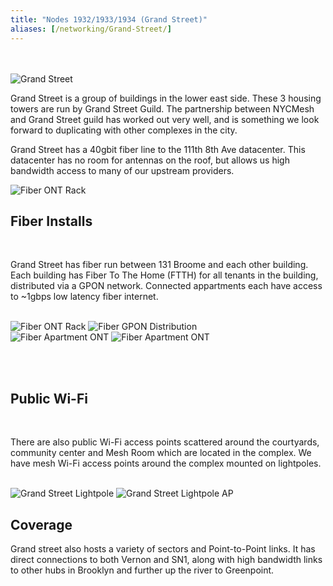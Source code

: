 ```yaml
---
title: "Nodes 1932/1933/1934 (Grand Street)"
aliases: [/networking/Grand-Street/]
---
```

<br><br>
<img title="Grand Street" src="/img/nycmesh-1934.png" class="w-70">
<br>

Grand Street is a group of buildings in the lower east side. These 3 housing towers are run by Grand Street Guild. The partnership between NYCMesh and Grand Street guild has worked out very well, and is something we look forward to duplicating with other complexes in the city.

Grand Street has a 40gbit fiber line to the 111th 8th Ave datacenter. This datacenter has no room for antennas on the roof, but allows us high bandwidth access to many of our upstream providers.
<br>

<img title="Fiber ONT Rack" src="/img/nycmesh-1934-diagram.png" class="w-70">

## Fiber Installs

<br>

Grand Street has fiber run between 131 Broome and each other building. Each building has Fiber To The Home (FTTH) for all tenants in the building, distributed via a GPON network. Connected appartments each have access to ~1gbps low latency fiber internet.

<br>

<img title="Fiber ONT Rack" src="/img/nycmesh-1934-fiber1.png" class="w-40">
<img title="Fiber GPON Distribution" src="/img/nycmesh-1934-fiber2.png" class="w-40">
<br>
<img title="Fiber Apartment ONT" src="/img/nycmesh-1934-fiber3.png" class="w-40">
<img title="Fiber Apartment ONT" src="/img/nycmesh-1934-fiber4.png" class="w-40">

<br><br>

## Public Wi-Fi

<br>

There are also public Wi-Fi access points scattered around the courtyards, community center and Mesh Room which are located in the complex.
We have mesh Wi-Fi access points around the complex mounted on lightpoles.

<br>

<img title="Grand Street Lightpole" src="/img/nycmesh-1934-lightpole2.png" class="w-40">
<img title="Grand Street Lightpole AP" src="/img/nycmesh-1934-lightpole1.png" class="w-40">

<br>

## Coverage

Grand street also hosts a variety of sectors and Point-to-Point links. It has direct connections to both Vernon and SN1, along with high bandwidth links to other hubs in Brooklyn and further up the river to Greenpoint.
